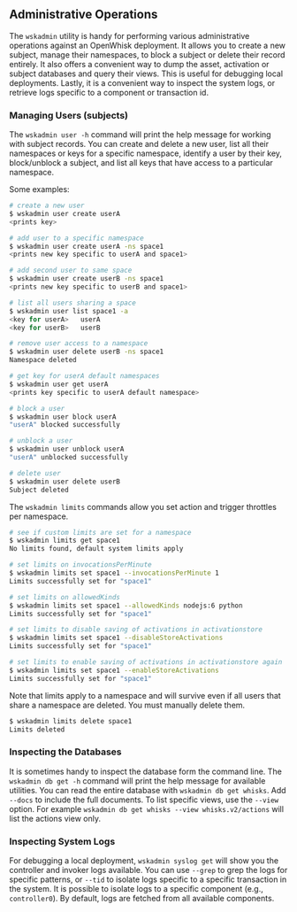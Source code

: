 <!--
#
# Licensed to the Apache Software Foundation (ASF) under one or more
# contributor license agreements.  See the NOTICE file distributed with
# this work for additional information regarding copyright ownership.
# The ASF licenses this file to You under the Apache License, Version 2.0
# (the "License"); you may not use this file except in compliance with
# the License.  You may obtain a copy of the License at
#
#     http://www.apache.org/licenses/LICENSE-2.0
#
# Unless required by applicable law or agreed to in writing, software
# distributed under the License is distributed on an "AS IS" BASIS,
# WITHOUT WARRANTIES OR CONDITIONS OF ANY KIND, either express or implied.
# See the License for the specific language governing permissions and
# limitations under the License.
#
-->

## Administrative Operations

The `wskadmin` utility is handy for performing various administrative operations against an OpenWhisk deployment.
It allows you to create a new subject, manage their namespaces, to block a subject or delete their record entirely.
It also offers a convenient way to dump the asset, activation or subject databases and query their views. This is useful for debugging local deployments.
Lastly, it is a convenient way to inspect the system logs, or retrieve logs specific to a component or transaction id.

### Managing Users (subjects)

The `wskadmin user -h` command will print the help message for working with subject records. You can create and delete a new user, list all their namespaces or keys for a specific namespace, identify a user by their key, block/unblock a subject, and list all keys that have access to a particular namespace.

Some examples:
```bash
# create a new user
$ wskadmin user create userA
<prints key>

# add user to a specific namespace
$ wskadmin user create userA -ns space1
<prints new key specific to userA and space1>

# add second user to same space
$ wskadmin user create userB -ns space1
<prints new key specific to userB and space1>

# list all users sharing a space
$ wskadmin user list space1 -a
<key for userA>   userA
<key for userB>   userB

# remove user access to a namespace
$ wskadmin user delete userB -ns space1
Namespace deleted

# get key for userA default namespaces
$ wskadmin user get userA
<prints key specific to userA default namespace>

# block a user
$ wskadmin user block userA
"userA" blocked successfully

# unblock a user
$ wskadmin user unblock userA
"userA" unblocked successfully

# delete user
$ wskadmin user delete userB
Subject deleted
```

The `wskadmin limits` commands allow you set action and trigger throttles per namespace.

```bash
# see if custom limits are set for a namespace
$ wskadmin limits get space1
No limits found, default system limits apply

# set limits on invocationsPerMinute
$ wskadmin limits set space1 --invocationsPerMinute 1
Limits successfully set for "space1"

# set limits on allowedKinds
$ wskadmin limits set space1 --allowedKinds nodejs:6 python
Limits successfully set for "space1"

# set limits to disable saving of activations in activationstore
$ wskadmin limits set space1 --disableStoreActivations
Limits successfully set for "space1"

# set limits to enable saving of activations in activationstore again
$ wskadmin limits set space1 --enableStoreActivations
Limits successfully set for "space1"
```

Note that limits apply to a namespace and will survive even if all users that share a namespace are deleted. You must manually delete them.
```bash
$ wskadmin limits delete space1
Limits deleted
```

### Inspecting the Databases

It is sometimes handy to inspect the database form the command line. The `wskadmin db get -h` command will print the help message for available utilities.
You can read the entire database with `wskadmin db get whisks`. Add `--docs` to include the full documents. To list specific views, use the `--view` option.
For example `wskadmin db get whisks --view whisks.v2/actions` will list the actions view only.

### Inspecting System Logs

For debugging a local deployment, `wskadmin syslog get` will show you the controller and invoker logs available. You can use `--grep` to grep the logs for specific patterns, or `--tid` to isolate logs specific to a specific transaction in the system. It is possible to isolate logs to a specific component (e.g., `controller0`). By default, logs are fetched from all available components.
